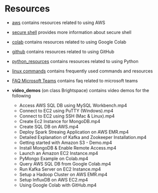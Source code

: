 # Resources
- [aws](./aws) contains resources related to using AWS
- [secure shell](about_secure_shell/readme.md) provides more information about secure shell
- [colab](./colab) contains resources related to using Google Colab
- [github](./github) contains resources related to using GitHub
- [python_resources](./python_resources.md) contains resources related to using Python
- [linux commands](./linux_commands.md) contains frequently used commands and resources
- [FAQ Microsoft Teams](./faq_microsoft_teams.pdf) contains faq related to microsoft teams

- **video_demos** (on class Brightspace) contains video demos for the following
  - Access AWS SQL DB using MySQL Workbench.mp4
  - Connect to EC2 using PuTTY (Windows).mp4
  - Connect to EC2 using SSH (Mac & Linux).mp4
  - Create Ec2 Instance for MongoDB.mp4
  - Create SQL DB on AWS.mp4
  - Deploy Spark Streaing Application on AWS EMR.mp4
  - Detailed Explanation of Kafka and Zookeeper Installation.mp4
  - Getting started with Amazon S3 - Demo.mp4
  - Install MongoDB & Enable Remote Access.mp4
  - Launch an Amazon EC2 Instance.mp4
  - PyMongo Example on Colab.mp4
  - Query AWS SQL DB from Google Colab.mp4
  - Run Kafka Server on EC2 Instance.mp4
  - Setup a Hadoop Cluster on AWS EMR.mp4
  - Setup InfluxDB on AWS EC2.mp4
  - Using Google Colab with GitHub.mp4

